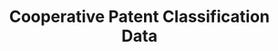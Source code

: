 ---
layout: default
bigquery: https://console.cloud.google.com/bigquery?p=patents-public-data&d=cpc&page=dataset
citation: '“Cooperative Patent Classification” by the EPO and USPTO, for public use. '
contributors: EPO, USPTO
cost: None
description: Cooperative Patent Classification Data contains the scheme and definitions
  of the Cooperative Patent Classification system for classifying patent documents.
  The CPC is the result of a partnership between the EPO and the USPTO in their joint
  effort to develop a common, internationally compatible classification system for
  technical documents, in particular patent publications, which will be used by both
  offices in the patent granting process
documentation: https://www.cooperativepatentclassification.org/cpcSchemeAndDefinitions
last_edit: Mon, 04 Apr 2022 19:07:06 GMT
location: https://www.cooperativepatentclassification.org/index
maintained_by: USPTO, EPO
schema_fields: '[''notAllocatable'', ''date_revised'', ''sizeCache'', ''symbol'',
  ''not_allocatable'', ''level'', ''titleFull'', ''applicationReferences'', ''title_full'',
  ''child_groups'', ''titlePart'', ''limitingReferences'', ''synonyms'', ''additional_only'',
  ''residualReferences'', ''title_part'', ''dateRevised'', ''glossary'', ''breakdownCode'',
  ''informative_references'', ''definition'', ''ipc_concordant'', ''application_references'',
  ''breakdown_code'', ''limiting_references'', ''informativeReferences'', ''parents'',
  ''children'', ''childGroups'', ''ipcConcordant'', ''status'', ''residual_references'']'
shortname: cooperative_patent_classification
tags:
- patents
- science
title: Cooperative Patent Classification Data
uuid: 984374a7-16e9-4b35-9445-458daceb01bf
---